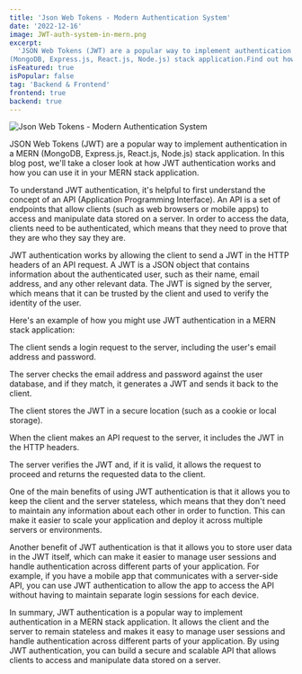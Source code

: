 ```yaml
---
title: 'Json Web Tokens - Modern Authentication System'
date: '2022-12-16'
image: JWT-auth-system-in-mern.png
excerpt:
  'JSON Web Tokens (JWT) are a popular way to implement authentication in a MERN
(MongoDB, Express.js, React.js, Node.js) stack application.Find out how ???'
isFeatured: true
isPopular: false
tag: 'Backend & Frontend'
frontend: true
backend: true
---
```


![Json Web Tokens - Modern Authentication System](JWT-auth-system-in-mern.png)

JSON Web Tokens (JWT) are a popular way to implement authentication in a MERN
(MongoDB, Express.js, React.js, Node.js) stack application. In this blog post,
we'll take a closer look at how JWT authentication works and how you can use it
in your MERN stack application.

To understand JWT authentication, it's helpful to first understand the concept
of an API (Application Programming Interface). An API is a set of endpoints that
allow clients (such as web browsers or mobile apps) to access and manipulate
data stored on a server. In order to access the data, clients need to be
authenticated, which means that they need to prove that they are who they say
they are.

JWT authentication works by allowing the client to send a JWT in the HTTP
headers of an API request. A JWT is a JSON object that contains information
about the authenticated user, such as their name, email address, and any other
relevant data. The JWT is signed by the server, which means that it can be
trusted by the client and used to verify the identity of the user.

Here's an example of how you might use JWT authentication in a MERN stack
application:

The client sends a login request to the server, including the user's email
address and password.

The server checks the email address and password against the user database, and
if they match, it generates a JWT and sends it back to the client.

The client stores the JWT in a secure location (such as a cookie or local
storage).

When the client makes an API request to the server, it includes the JWT in the
HTTP headers.

The server verifies the JWT and, if it is valid, it allows the request to
proceed and returns the requested data to the client.

One of the main benefits of using JWT authentication is that it allows you to
keep the client and the server stateless, which means that they don't need to
maintain any information about each other in order to function. This can make it
easier to scale your application and deploy it across multiple servers or
environments.

Another benefit of JWT authentication is that it allows you to store user data
in the JWT itself, which can make it easier to manage user sessions and handle
authentication across different parts of your application. For example, if you
have a mobile app that communicates with a server-side API, you can use JWT
authentication to allow the app to access the API without having to maintain
separate login sessions for each device.

In summary, JWT authentication is a popular way to implement authentication in a
MERN stack application. It allows the client and the server to remain stateless
and makes it easy to manage user sessions and handle authentication across
different parts of your application. By using JWT authentication, you can build
a secure and scalable API that allows clients to access and manipulate data
stored on a server.
